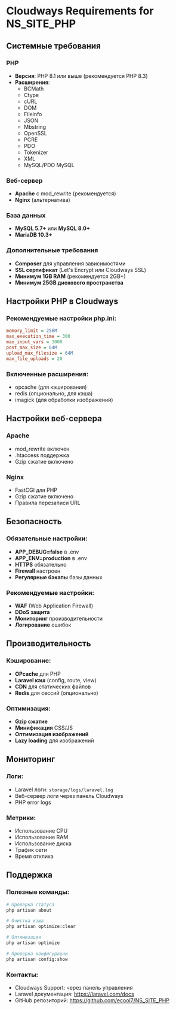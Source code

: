 # Cloudways Requirements for NS_SITE_PHP

## Системные требования

### PHP
- **Версия**: PHP 8.1 или выше (рекомендуется PHP 8.3)
- **Расширения**:
  - BCMath
  - Ctype
  - cURL
  - DOM
  - Fileinfo
  - JSON
  - Mbstring
  - OpenSSL
  - PCRE
  - PDO
  - Tokenizer
  - XML
  - MySQL/PDO MySQL

### Веб-сервер
- **Apache** с mod_rewrite (рекомендуется)
- **Nginx** (альтернатива)

### База данных
- **MySQL 5.7+** или **MySQL 8.0+**
- **MariaDB 10.3+**

### Дополнительные требования
- **Composer** для управления зависимостями
- **SSL сертификат** (Let's Encrypt или Cloudways SSL)
- **Минимум 1GB RAM** (рекомендуется 2GB+)
- **Минимум 25GB дискового пространства**

## Настройки PHP в Cloudways

### Рекомендуемые настройки php.ini:
```ini
memory_limit = 256M
max_execution_time = 300
max_input_vars = 3000
post_max_size = 64M
upload_max_filesize = 64M
max_file_uploads = 20
```

### Включенные расширения:
- opcache (для кэширования)
- redis (опционально, для кэша)
- imagick (для обработки изображений)

## Настройки веб-сервера

### Apache
- mod_rewrite включен
- .htaccess поддержка
- Gzip сжатие включено

### Nginx
- FastCGI для PHP
- Gzip сжатие включено
- Правила перезаписи URL

## Безопасность

### Обязательные настройки:
- **APP_DEBUG=false** в .env
- **APP_ENV=production** в .env
- **HTTPS** обязательно
- **Firewall** настроен
- **Регулярные бэкапы** базы данных

### Рекомендуемые настройки:
- **WAF** (Web Application Firewall)
- **DDoS защита**
- **Мониторинг** производительности
- **Логирование** ошибок

## Производительность

### Кэширование:
- **OPcache** для PHP
- **Laravel кэш** (config, route, view)
- **CDN** для статических файлов
- **Redis** для сессий (опционально)

### Оптимизация:
- **Gzip сжатие**
- **Минификация** CSS/JS
- **Оптимизация изображений**
- **Lazy loading** для изображений

## Мониторинг

### Логи:
- Laravel логи: `storage/logs/laravel.log`
- Веб-сервер логи через панель Cloudways
- PHP error logs

### Метрики:
- Использование CPU
- Использование RAM
- Использование диска
- Трафик сети
- Время отклика

## Поддержка

### Полезные команды:
```bash
# Проверка статуса
php artisan about

# Очистка кэша
php artisan optimize:clear

# Оптимизация
php artisan optimize

# Проверка конфигурации
php artisan config:show
```

### Контакты:
- Cloudways Support: через панель управления
- Laravel документация: https://laravel.com/docs
- GitHub репозиторий: https://github.com/ecool7/NS_SITE_PHP
